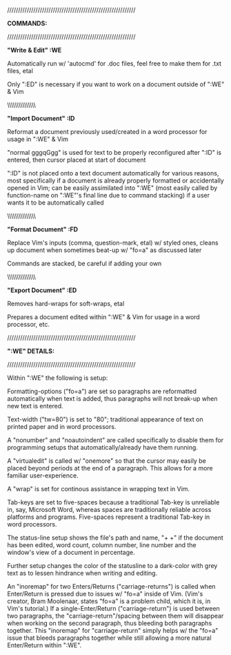 ///////////////////////////////////////////////////////////

  <B>COMMANDS:</B>

///////////////////////////////////////////////////////////

<B>"Write & Edit" :WE</B>

Automatically run w/ 'autocmd' for .doc files, feel free to make them for .txt files, etal

Only ":ED" is necessary if you want to work on a document outside of ":WE" & Vim

\\\\\\\\\\\\\\\\\\\\\\\\\\\\\\

<B>"Import Document" :ID</B>

Reformat a document previously used/created in a word processor for usage in ":WE" & Vim

"normal gggqGgg" is used for text to be properly reconfigured after ":ID" is entered, then cursor placed at start of document

":ID" is not placed onto a text document automatically for various reasons, most specifically if a document is already properly formatted or accidentally opened in Vim; can be easily assimilated into ":WE" (most easily called by function-name on ":WE"'s final line due to command stacking) if a user wants it to be automatically called

\\\\\\\\\\\\\\\\\\\\\\\\\\\\\\

<B>"Format Document" :FD</B>

Replace Vim's inputs (comma, question-mark, etal) w/ styled ones, cleans up document when sometimes beat-up w/ "fo=a" as discussed later

Commands are stacked, be careful if adding your own

\\\\\\\\\\\\\\\\\\\\\\\\\\\\\\

<B>"Export Document" :ED</B>

Removes hard-wraps for soft-wraps, etal

Prepares a document edited within ":WE" & Vim for usage in a word processor, etc.

///////////////////////////////////////////////////////////

  <B>":WE" DETAILS:</b>
  
///////////////////////////////////////////////////////////

Within ":WE" the following is setup:

Formatting-options ("fo=a") are set so paragraphs are reformatted automatically when text is added, thus paragraphs will not break-up when new text is entered.

Text-width ("tw=80") is set to "80"; traditional appearance of text on printed paper and in word processors.

A "nonumber" and "noautoindent" are called specifically to disable them for programming setups that automatically/already have them running.

A "virtualedit" is called w/ "onemore" so that the cursor may easily be placed beyond periods at the end of a paragraph. This allows for a more familiar user-experience.

A "wrap" is set for continous assistance in wrapping text in Vim.

Tab-keys are set to five-spaces because a traditional Tab-key is unreliable in, say, Microsoft Word, whereas spaces are traditionally reliable across platforms and programs. Five-spaces represent a traditional Tab-key in word processors.

The status-line setup shows the file's path and name, "+ +" if the document has been edited, word count, column number, line number and the window's view of a document in percentage.

Further setup changes the color of the statusline to a dark-color with grey text as to lessen hindrance when writing and editing.

An "inoremap" for two Enters/Returns ("carriage-returns") is called when Enter/Return is pressed due to issues w/ "fo=a" inside of Vim. (Vim's creator, Bram Moolenaar, states "fo=a" is a problem child, which it is, in Vim's tutorial.) If a single-Enter/Return ("carriage-return") is used between two paragraphs, the "carriage-return"/spacing between them will disappear when working on the second paragraph, thus bleeding both paragraphs together. This "inoremap" for "carriage-return" simply helps w/ the "fo=a" issue that bleeds paragraphs together while still allowing a more natural Enter/Return within ":WE".

